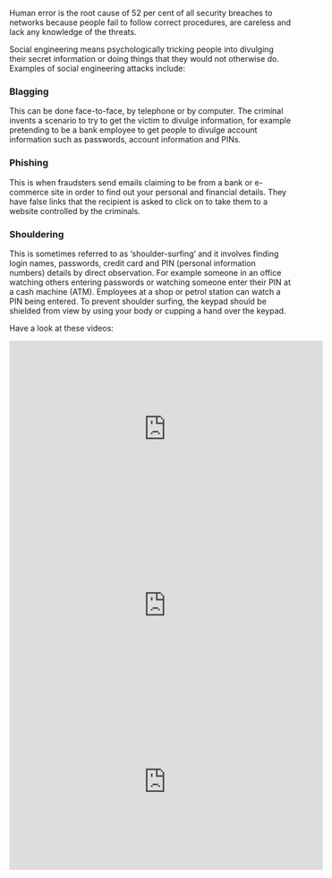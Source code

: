 Human error is the root cause of 52 per cent of all security breaches to networks because people fail to follow correct  procedures, are careless and lack any knowledge of the threats.

Social engineering means psychologically tricking people into divulging their secret information or doing things that they would not otherwise do.
Examples of social engineering attacks include:

### Blagging
This can be done face-to-face, by telephone or by computer. The criminal invents a scenario to try to get the victim to divulge information, for example pretending to be a bank employee to get people to divulge account information such as passwords, account information and PINs.

### Phishing
This is when fraudsters send emails claiming to be from a bank or e-commerce site in order to find out your personal and financial details.
They have false links that the recipient is asked to click on to take them to a website controlled by the criminals.

### Shouldering
This is sometimes referred to as ‘shoulder-surfing’ and it involves finding login names, passwords, credit card and PIN (personal information numbers) details by direct observation.
For example someone in an office watching others entering passwords or watching someone enter their PIN at a cash machine (ATM). Employees at a shop or petrol station can watch a PIN being entered.
To prevent shoulder surfing, the keypad should be shielded from view by using your body
or cupping a hand over the keypad. 

Have a look at these videos:

<iframe width="560" height="315" src="https://www.youtube.com/embed/r3qDA8AUy8U" frameborder="0" allowfullscreen></iframe>

<iframe width="560" height="315" src="https://www.youtube.com/embed/h8kWcggio5A" frameborder="0" allowfullscreen></iframe>

<iframe width="560" height="315" src="https://www.youtube.com/embed/wsbzK047gYk" frameborder="0" allowfullscreen></iframe>